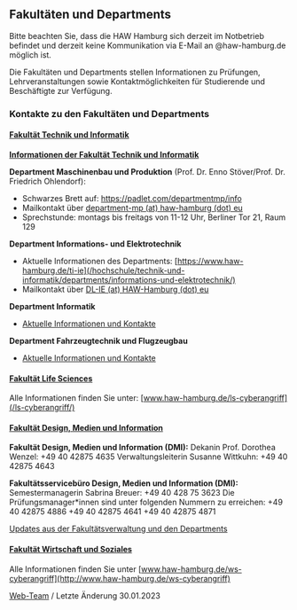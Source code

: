 Fakultäten und Departments
----------

Bitte beachten Sie, dass die HAW Hamburg sich derzeit im Notbetrieb befindet und derzeit keine Kommunikation via E-Mail an @haw-hamburg.de möglich ist.

Die Fakultäten und Departments stellen Informationen zu Prüfungen, Lehrveranstaltungen sowie Kontaktmöglichkeiten für Studierende und Beschäftigte zur Verfügung.

### Kontakte zu den Fakultäten und Departments ###

#### [Fakultät Technik und Informatik](javascript:void(0))  ####

**[Informationen der Fakultät Technik und Informatik](https://www.haw-hamburg.de/detail/news/news/show/informationen-der-fakultaet-ti-zum-cyberangriff/)**

**Department Maschinenbau und Produktion** (Prof. Dr. Enno Stöver/Prof. Dr. Friedrich Ohlendorf):

* Schwarzes Brett auf: <https://padlet.com/departmentmp/info>
* Mailkontakt über [department-mp (at) haw-hamburg (dot) eu](#)
* Sprechstunde: montags bis freitags von 11-12 Uhr, Berliner Tor 21, Raum 129

**Department Informations- und Elektrotechnik**

* Aktuelle Informationen des Departments: [https://www.haw-hamburg.de/ti-ie](/hochschule/technik-und-informatik/departments/informations-und-elektrotechnik/)
* Mailkontakt über [DL-IE (at) HAW-Hamburg (dot) eu](#)

**Department Informatik**

* [Aktuelle Informationen und Kontakte](https://www.haw-hamburg.de/detail/news/news/show/informationen-aus-dem-department-informatik-zum-angriff-auf-die-it/)

**Department Fahrzeugtechnik und Flugzeugbau**

* [Aktuelle Informationen und Kontakte](/hochschule/technik-und-informatik/departments/fahrzeugtechnik-und-flugzeugbau/)

#### [Fakultät Life Sciences](javascript:void(0))  ####

Alle Informationen finden Sie unter: [www.haw-hamburg.de/ls-cyberangriff](/ls-cyberangriff/)

#### [Fakultät Design, Medien und Information](javascript:void(0))  ####

**Fakultät Design, Medien und Information (DMI):**
 Dekanin Prof. Dorothea Wenzel: +49 40 42875 4635
 Verwaltungsleiterin Susanne Wittkuhn: +49 40 42875 4643

**Fakultätsservicebüro Design, Medien und Information (DMI):**
 Semestermanagerin Sabrina Breuer: +49 40 428 75 3623
 Die Prüfungsmanager\*innen sind unter folgenden Nummern zu erreichen:
 \+49 40 42875 4886
 \+49 40 42875 4641
 \+49 40 42875 4871

[Updates aus der Fakultätsverwaltung und den Departments](https://www.haw-hamburg.de/detail/news/news/show/information-der-fakultaet-design-medien-und-information/)

#### [Fakultät Wirtschaft und Soziales](javascript:void(0))  ####

Alle Informationen finden Sie unter [www.haw-hamburg.de/ws-cyberangriff](http://www.haw-hamburg.de/ws-cyberangriff)

[Web-Team](#) / Letzte Änderung 30.01.2023
